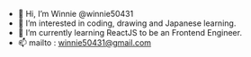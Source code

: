 - 👋 Hi, I’m Winnie @winnie50431
- 👀 I’m interested in coding, drawing and Japanese learning.
- 🌱 I’m currently learning ReactJS to be an Frontend Engineer.
- 📫 mailto : winnie50431@gmail.com

<!---
winnie50431/winnie50431 is a ✨ special ✨ repository because its `README.md` (this file) appears on your GitHub profile.
You can click the Preview link to take a look at your changes.
--->
